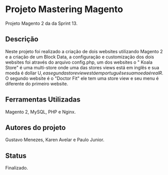 # Projeto Mastering Magento
Projeto Magento 2 da da Sprint 13.

## Descrição
Neste projeto foi realizado a criação de dois websites utilizando Magento 2 e a criação de um Block Data, a configuração e customização dos dois websites foi  através do arquivo config.php, um dos websites o " Koala Store" é uma multi-store onde uma das stores views está em inglês e sua moeda é dollar U$, e a segunda store view está em português e sua moeda é real R$.
O segundo website é o "Doctor Fit" ele tem uma store view e seu menu é diferente do primeiro website.

## Ferramentas Utilizadas
Magento 2, MySQL, PHP e Nginx.

## Autores do projeto
Gustavo Menezes, Karen Avelar e Paulo Junior.

## Status
Finalizado.
